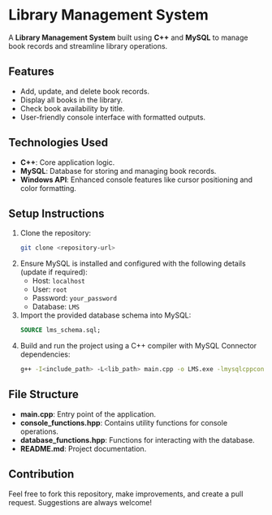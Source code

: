 # Library Management System

A **Library Management System** built using **C++** and **MySQL** to manage book records and streamline library operations.

## Features
- Add, update, and delete book records.
- Display all books in the library.
- Check book availability by title.
- User-friendly console interface with formatted outputs.

## Technologies Used
- **C++**: Core application logic.
- **MySQL**: Database for storing and managing book records.
- **Windows API**: Enhanced console features like cursor positioning and color formatting.

## Setup Instructions
1. Clone the repository:
   ```bash
   git clone <repository-url>
   ```
2. Ensure MySQL is installed and configured with the following details (update if required):
   - Host: `localhost`
   - User: `root`
   - Password: `your_password`
   - Database: `LMS`
3. Import the provided database schema into MySQL:
   ```sql
   SOURCE lms_schema.sql;
   ```
4. Build and run the project using a C++ compiler with MySQL Connector dependencies:
   ```bash
   g++ -I<include_path> -L<lib_path> main.cpp -o LMS.exe -lmysqlcppconn
   ```

## File Structure
- **main.cpp**: Entry point of the application.
- **console_functions.hpp**: Contains utility functions for console operations.
- **database_functions.hpp**: Functions for interacting with the database.
- **README.md**: Project documentation.

## Contribution
Feel free to fork this repository, make improvements, and create a pull request. Suggestions are always welcome!

